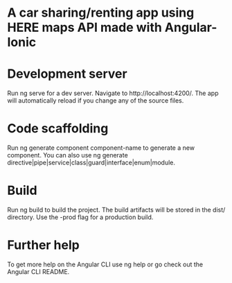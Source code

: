 # A car sharing/renting app using HERE maps API made with Angular-Ionic

# Development server
Run ng serve for a dev server. Navigate to http://localhost:4200/. The app will automatically reload if you change any of the source files.

# Code scaffolding
Run ng generate component component-name to generate a new component. You can also use ng generate directive|pipe|service|class|guard|interface|enum|module.

# Build
Run ng build to build the project. The build artifacts will be stored in the dist/ directory. Use the -prod flag for a production build.

# Further help
To get more help on the Angular CLI use ng help or go check out the Angular CLI README.
